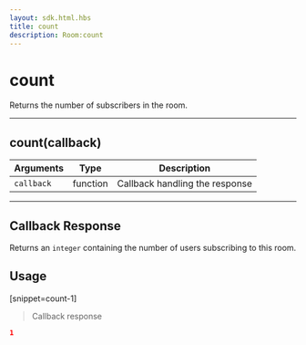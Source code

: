 ```yaml
---
layout: sdk.html.hbs
title: count
description: Room:count
---
```

  

# count
Returns the number of subscribers in the room.

---

## count(callback)

| Arguments | Type | Description |
|---------------|---------|----------------------------------------|
| ``callback`` | function | Callback handling the response |

---

## Callback Response

Returns an `integer` containing the number of users subscribing to this room.

## Usage

[snippet=count-1]
> Callback response

```json
1
```